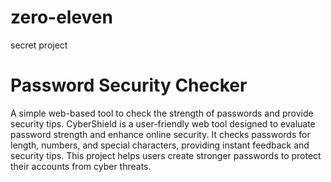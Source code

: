 # zero-eleven
secret project
# Password Security Checker
A simple web-based tool to check the strength of passwords and provide security tips.
CyberShield is a user-friendly web tool designed to evaluate password strength and enhance online security. It checks passwords for length, numbers, and special characters, providing instant feedback and security tips. This project helps users create stronger passwords to protect their accounts from cyber threats.

